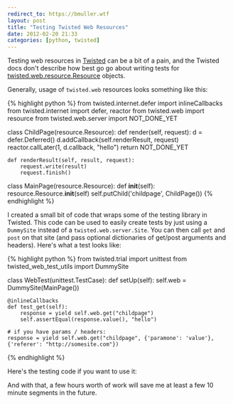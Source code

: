 ```yaml
---
redirect_to: https://bmuller.wtf
layout: post
title: "Testing Twisted Web Resources"
date: 2012-02-20 21:33
categories: [python, twisted]
---
```

Testing web resources in [Twisted](http://twistedmatrix.com) can be a bit of a pain, and the Twisted docs don't describe how best go go about writing tests for [twisted.web.resource.Resource](http://twistedmatrix.com/documents/8.1.0/api/twisted.web.resource.Resource.html) objects.  

Generally, usage of <code>twisted.web</code> resources looks something like this:

{% highlight python %}
from twisted.internet.defer import inlineCallbacks
from twisted.internet import defer, reactor
from twisted.web import resource
from twisted.web.server import NOT_DONE_YET

class ChildPage(resource.Resource):
    def render(self, request):
        d = defer.Deferred()
        d.addCallback(self.renderResult, request)
        reactor.callLater(1, d.callback, "hello")
        return NOT_DONE_YET

    def renderResult(self, result, request):
        request.write(result)
        request.finish()
        
class MainPage(resource.Resource):
    def __init__(self):
        resource.Resource.__init__(self)
        self.putChild('childpage', ChildPage())
{% endhighlight %}

I created a small bit of code that wraps some of the testing library in Twisted.  This code can be used to easily create tests by just using a <code>DummySite</code> instead of a <code>twisted.web.server.Site</code>.  You can then call <code>get</code> and <code>post</code> on that site (and pass optional dictionaries of get/post arguments and headers).  Here's what a test looks like:

{% highlight python %}
from twisted.trial import unittest
from twisted_web_test_utils import DummySite

class WebTest(unittest.TestCase):
    def setUp(self):
        self.web = DummySite(MainPage())

    @inlineCallbacks
    def test_get(self):
        response = yield self.web.get("childpage")
        self.assertEqual(response.value(), "hello")

	# if you have params / headers:
	response = yield self.web.get("childpage", {'paramone': 'value'}, {'referer': "http://somesite.com"})
{% endhighlight %}

Here's the testing code if you want to use it:

<script src="https://gist.github.com/1873035.js?file=twisted_web_test_utils.py">
</script>

And with that, a few hours worth of work will save me at least a few 10 minute segments in the future.